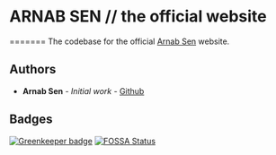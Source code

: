 # ARNAB SEN // the official website

=======
The codebase for the official [Arnab Sen](https://www.arnabsen.com) website.

## Authors

* **Arnab Sen** - *Initial work* - [Github](https://github.com/arnabsen)

## Badges

[![Greenkeeper badge](https://badges.greenkeeper.io/arnabsen/arnabsen.github.com.svg)](https://greenkeeper.io/)
[![FOSSA Status](https://app.fossa.io/api/projects/git%2Bgithub.com%2Farnabsen%2Farnabsen.com.svg?type=shield)](https://app.fossa.io/projects/git%2Bgithub.com%2Farnabsen%2Farnabsen.com?ref=badge_shield)
